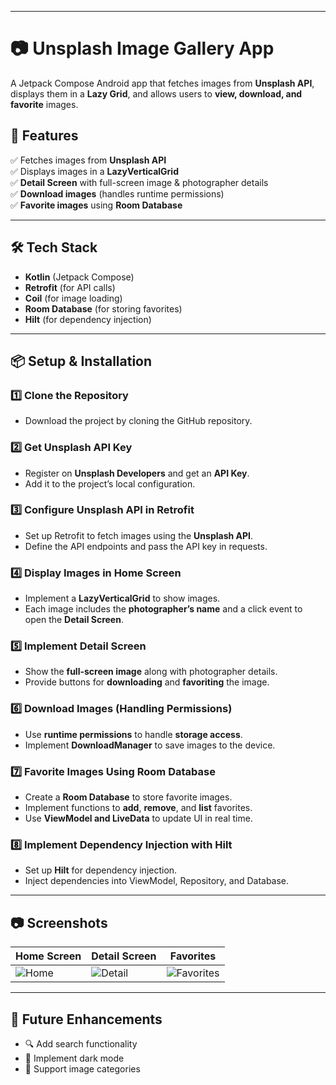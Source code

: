 
---

# 📷 Unsplash Image Gallery App  

A Jetpack Compose Android app that fetches images from **Unsplash API**, displays them in a **Lazy Grid**, and allows users to **view, download, and favorite** images.  

## 🚀 Features  
✅ Fetches images from **Unsplash API**  
✅ Displays images in a **LazyVerticalGrid**  
✅ **Detail Screen** with full-screen image & photographer details  
✅ **Download images** (handles runtime permissions)  
✅ **Favorite images** using **Room Database**  

---

## 🛠️ Tech Stack  
- **Kotlin** (Jetpack Compose)  
- **Retrofit** (for API calls)  
- **Coil** (for image loading)  
- **Room Database** (for storing favorites)  
- **Hilt** (for dependency injection)  

---

## 📦 Setup & Installation  

### 1️⃣ Clone the Repository  
- Download the project by cloning the GitHub repository.  

### 2️⃣ Get Unsplash API Key  
- Register on **Unsplash Developers** and get an **API Key**.  
- Add it to the project’s local configuration.  

### 3️⃣ Configure Unsplash API in Retrofit  
- Set up Retrofit to fetch images using the **Unsplash API**.  
- Define the API endpoints and pass the API key in requests.  

### 4️⃣ Display Images in Home Screen  
- Implement a **LazyVerticalGrid** to show images.  
- Each image includes the **photographer’s name** and a click event to open the **Detail Screen**.  

### 5️⃣ Implement Detail Screen  
- Show the **full-screen image** along with photographer details.  
- Provide buttons for **downloading** and **favoriting** the image.  

### 6️⃣ Download Images (Handling Permissions)  
- Use **runtime permissions** to handle **storage access**.  
- Implement **DownloadManager** to save images to the device.  

### 7️⃣ Favorite Images Using Room Database  
- Create a **Room Database** to store favorite images.  
- Implement functions to **add**, **remove**, and **list** favorites.  
- Use **ViewModel and LiveData** to update UI in real time.  

### 8️⃣ Implement Dependency Injection with Hilt  
- Set up **Hilt** for dependency injection.  
- Inject dependencies into ViewModel, Repository, and Database.  

---

## 📷 Screenshots  
| Home Screen  | Detail Screen | Favorites |  
|--------------|--------------|------------|  
| ![Home](https://github.com/user-attachments/assets/e92bf466-e3b0-419d-81c9-1e7c5ab155a3) | ![Detail](https://github.com/user-attachments/assets/bc7c56e1-2fa3-42ea-b04b-db9f065c621d) | ![Favorites](https://github.com/user-attachments/assets/54e344ef-382a-402e-9984-d00c86456086) |  

---

## 🚀 Future Enhancements  
- 🔍 Add search functionality  
- 🌙 Implement dark mode  
- 📌 Support image categories  



